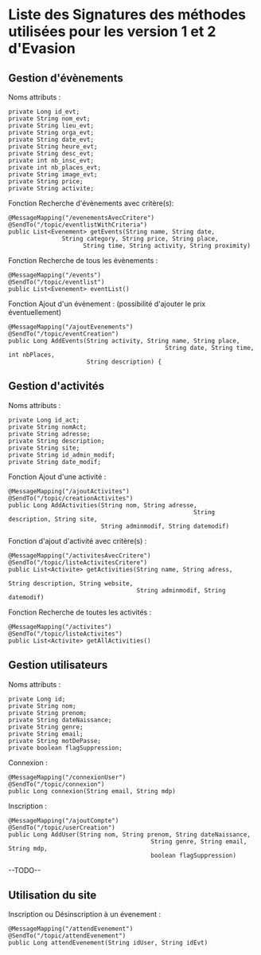 # Liste des Signatures des méthodes utilisées pour les version 1 et 2 d'Evasion

## Gestion d'évènements
Noms attributs :

	private Long id_evt;
    private String nom_evt;
    private String lieu_evt;
    private String orga_evt;
    private String date_evt;
    private String heure_evt;
    private String desc_evt;
    private int nb_insc_evt;
    private int nb_places_evt;
    private String image_evt;
    private String price;
    private String activite;
    
Fonction Recherche d'évènements avec critère(s):
```
@MessageMapping("/evenementsAvecCritere")
@SendTo("/topic/eventlistWithCriteria")
public List<Evenement> getEvents(String name, String date, 
               String category, String price, String place,
       				 String time, String activity, String proximity)
```

Fonction Recherche de tous les évènements :
```
@MessageMapping("/events")
@SendTo("/topic/eventlist")
public List<Evenement> eventList()
```

Fonction Ajout d'un évènement : (possibilité d'ajouter le prix éventuellement)
```
@MessageMapping("/ajoutEvenements")
@SendTo("/topic/eventCreation")
public Long AddEvents(String activity, String name, String place, 
									 		String date, String time, int nbPlaces, 
                      String description) {
```

## Gestion d'activités
Noms attributs :

    private Long id_act;
    private String nomAct;
    private String adresse;
    private String description;
    private String site;
    private String id_admin_modif;
    private String date_modif;
    
Fonction Ajout d'une activité :
```
@MessageMapping("/ajoutActivites")
@SendTo("/topic/creationActivites")
public Long AddActivities(String nom, String adresse, 
													String description, String site, 
                          String adminmodif, String datemodif)
```

Fonction d'ajout d'activité avec critère(s) :
```
@MessageMapping("/activitesAvecCritere")
@SendTo("/topic/listeActivitesCritere")
public List<Activite> getActivities(String name, String adress,
																		String description, String website,
                                    String adminmodif, String datemodif) 
```

Fonction Recherche de toutes les activités :
```
@MessageMapping("/activites")
@SendTo("/topic/listeActivites")
public List<Activite> getAllActivities()
```

## Gestion utilisateurs
Noms attributs :

    private Long id;
    private String nom;
    private String prenom;
    private String dateNaissance;
    private String genre;
    private String email;
    private String motDePasse;
    private boolean flagSuppression;
    
Connexion :
```
@MessageMapping("/connexionUser")
@SendTo("/topic/connexion")
public Long connexion(String email, String mdp)
```
Inscription :
```
@MessageMapping("/ajoutCompte")
@SendTo("/topic/userCreation")
public Long AddUser(String nom, String prenom, String dateNaissance,
										String genre, String email, String mdp, 
                                        boolean flagSuppression) 

```


--TODO--
## Utilisation du site
Inscription ou Désinscription à un évenement :
```
@MessageMapping("/attendEvenement")
@SendTo("/topic/attendEvenement")
public Long attendEvenement(String idUser, String idEvt)
```
